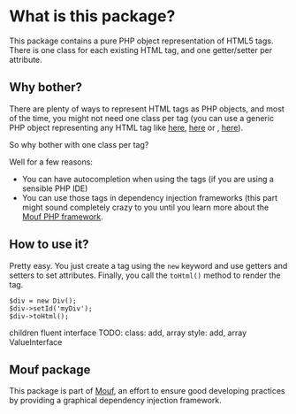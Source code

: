 What is this package?
=====================

This package contains a pure PHP object representation of HTML5 tags. There is one class for each existing HTML tag, and one getter/setter per attribute.

Why bother?
-----------

There are plenty of ways to represent HTML tags as PHP objects, and most of the time, you might not need one class per tag (you can use a generic PHP object representing any HTML tag like [here](http://davidwalsh.name/create-html-elements-php-htmlelement-class), [here](http://www.phpclasses.org/package/1910-PHP-Generate-HTML-document-tags-programatically.html) or , [here](http://code.google.com/p/php-class-html-generator/)).

So why bother with one class per tag?

Well for a few reasons:

- You can have autocompletion when using the tags (if you are using a sensible PHP IDE)
- You can use those tags in dependency injection frameworks (this part might sound completely crazy to you until you learn more about the [Mouf PHP framework](http://mouf-php.com).

How to use it?
--------------

Pretty easy. You just create a tag using the `new` keyword and use getters and setters to set attributes. Finally,
you call the `toHtml()` method to render the tag.

```
$div = new Div();
$div->setId('myDiv');
$div->toHtml();
```


children
fluent interface
TODO: class: add, array
style: add, array
ValueInterface


Mouf package
------------

This package is part of [Mouf](http://mouf-php.com), an effort to ensure good developing practices by providing a graphical dependency injection framework.
